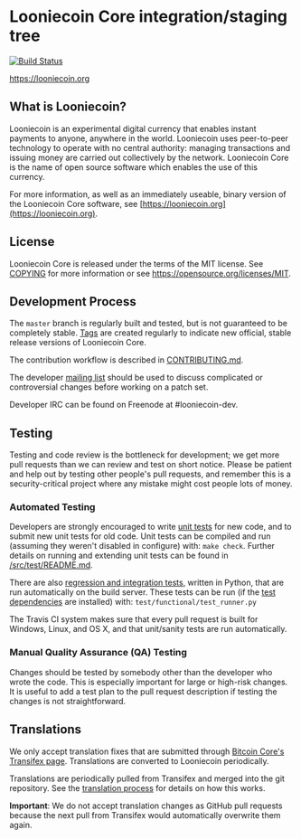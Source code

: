 Looniecoin Core integration/staging tree
=====================================

[![Build Status](https://travis-ci.org/looniecoin-project/looniecoin.svg?branch=master)](https://travis-ci.org/looniecoin-project/looniecoin)

https://looniecoin.org

What is Looniecoin?
----------------

Looniecoin is an experimental digital currency that enables instant payments to
anyone, anywhere in the world. Looniecoin uses peer-to-peer technology to operate
with no central authority: managing transactions and issuing money are carried
out collectively by the network. Looniecoin Core is the name of open source
software which enables the use of this currency.

For more information, as well as an immediately useable, binary version of
the Looniecoin Core software, see [https://looniecoin.org](https://looniecoin.org).

License
-------

Looniecoin Core is released under the terms of the MIT license. See [COPYING](COPYING) for more
information or see https://opensource.org/licenses/MIT.

Development Process
-------------------

The `master` branch is regularly built and tested, but is not guaranteed to be
completely stable. [Tags](https://github.com/looniecoin-project/looniecoin/tags) are created
regularly to indicate new official, stable release versions of Looniecoin Core.

The contribution workflow is described in [CONTRIBUTING.md](CONTRIBUTING.md).

The developer [mailing list](https://groups.google.com/forum/#!forum/looniecoin-dev)
should be used to discuss complicated or controversial changes before working
on a patch set.

Developer IRC can be found on Freenode at #looniecoin-dev.

Testing
-------

Testing and code review is the bottleneck for development; we get more pull
requests than we can review and test on short notice. Please be patient and help out by testing
other people's pull requests, and remember this is a security-critical project where any mistake might cost people
lots of money.

### Automated Testing

Developers are strongly encouraged to write [unit tests](src/test/README.md) for new code, and to
submit new unit tests for old code. Unit tests can be compiled and run
(assuming they weren't disabled in configure) with: `make check`. Further details on running
and extending unit tests can be found in [/src/test/README.md](/src/test/README.md).

There are also [regression and integration tests](/test), written
in Python, that are run automatically on the build server.
These tests can be run (if the [test dependencies](/test) are installed) with: `test/functional/test_runner.py`

The Travis CI system makes sure that every pull request is built for Windows, Linux, and OS X, and that unit/sanity tests are run automatically.

### Manual Quality Assurance (QA) Testing

Changes should be tested by somebody other than the developer who wrote the
code. This is especially important for large or high-risk changes. It is useful
to add a test plan to the pull request description if testing the changes is
not straightforward.

Translations
------------

We only accept translation fixes that are submitted through [Bitcoin Core's Transifex page](https://www.transifex.com/projects/p/bitcoin/).
Translations are converted to Looniecoin periodically.

Translations are periodically pulled from Transifex and merged into the git repository. See the
[translation process](doc/translation_process.md) for details on how this works.

**Important**: We do not accept translation changes as GitHub pull requests because the next
pull from Transifex would automatically overwrite them again.
